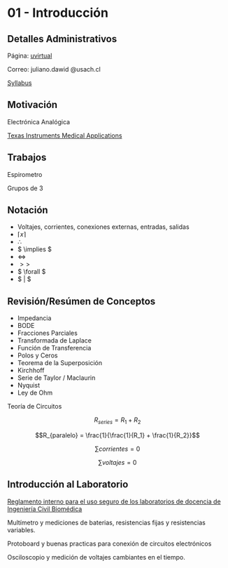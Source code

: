 # 01 - Introducción

## Detalles Administrativos

Página: [uvirtual](https://uvirtual.usach.cl/moodle/course/view.php?id=37566)

Correo: juliano.dawid @usach.cl

[Syllabus](/README.md)

## Motivación

Electrónica Analógica

[Texas Instruments Medical Applications](https://www.ti.com/applications/industrial/medical/overview.html)

## Trabajos

Espirometro

Grupos de 3

## Notación

- Voltajes, corrientes, conexiones externas, entradas, salidas
- $\lceil x \rceil$
- $\therefore$
- $ \implies $
- $\iff$
- $>>$
- $ \forall $
- $ | $

## Revisión/Resúmen de Conceptos

- Impedancia
- BODE
- Fracciones Parciales
- Transformada de Laplace
- Función de Transferencia
- Polos y Ceros
- Teorema de la Superposición
- Kirchhoff
- Serie de Taylor / Maclaurin
- Nyquist
- Ley de Ohm

Teoría de Circuitos

$$R_{series} = R_1 + R_2$$

$$R_{paralelo} = \frac{1}{\frac{1}{R_1} + \frac{1}{R_2}}$$

$$\sum{corrientes} = 0$$

$$\sum{voltajes} = 0$$

## Introducción al Laboratorio

[Reglamento interno para el uso seguro de los laboratorios de docencia de Ingeniería Civil Biomédica](https://www.ingenieriabiomedica.usach.cl/sites/ing-civil-biomedica/files/laboratorio_cero_usach_biomedica.pdf)

Multímetro y mediciones de baterias, resistencias fijas y resistencias variables.

Protoboard y buenas practicas para conexión de circuitos electrónicos

Osciloscopio y medición de voltajes cambiantes en el tiempo.